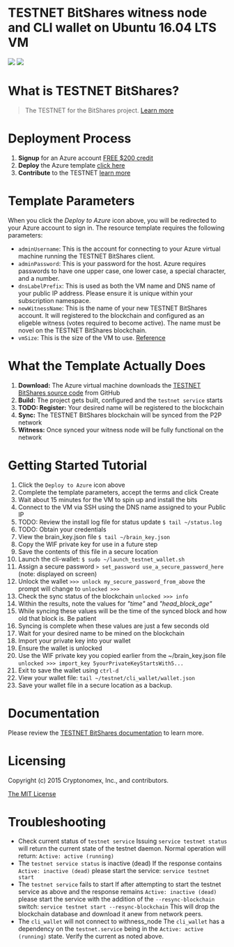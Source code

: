 ﻿# TESTNET BitShares witness node and CLI wallet on Ubuntu 16.04 LTS VM

<a href="https://portal.azure.com/#create/Microsoft.Template/uri/https%3A%2F%2Fraw.githubusercontent.com%2FryanRfox%2FBitSharesTESTNET%2Fmaster%2Fazuredeploy.json" target="_blank"><img src="http://azuredeploy.net/deploybutton.png"/></a>
<a href="http://armviz.io/#/?load=https://raw.githubusercontent.com/ryanRfox/BitSharesTESTNET/master/azuredeploy.json" target="_blank">
    <img src="http://armviz.io/visualizebutton.png"/>
</a>

# What is TESTNET BitShares?

> The TESTNET for the BitShares project. [Learn more](https://github.com/BitSharesEurope/testnet) 

# Deployment Process

1. **Signup** for an Azure account [FREE $200 credit](https://azure.microsoft.com/en-us/free/)
1. **Deploy** the Azure template [click here](https://portal.azure.com/#create/Microsoft.Template/uri/https%3A%2F%2Fraw.githubusercontent.com%2FryanRfox%2FBitSharesTESTNET%2Fmaster%2Fazuredeploy.json)
1. **Contribute** to the TESTNET [learn more](https://github.com/BitSharesEurope/testnet) 

# Template Parameters

When you click the *Deploy to Azure* icon above, you will be redirected to your Azure account to sign in. The resource template requires the following parameters:

* `adminUsername`: This is the account for connecting to your Azure virtual machine running the TESTNET BitShares client.
* `adminPassword`: This is your password for the host.  Azure requires passwords to have one upper case, one lower case, a special character, and a number.
* `dnsLabelPrefix`: This is used as both the VM name and DNS name of your public IP address.  Please ensure it is unique within your subscription namespace.
* `newWitnessName`: This is the name of your new TESTNET BitShares account. It will registered to the blockchain and configured as an eligeble witness (votes required to become active). The name must be novel on the TESTNET BitShares blockchain.
* `vmSize`: This is the size of the VM to use. [Reference](https://docs.microsoft.com/en-us/azure/virtual-machines/virtual-machines-linux-sizes)

# What the Template Actually Does

1. **Download:** The Azure virtual machine downloads the [TESTNET BitShares source code](https://github.com/BitSharesEurope/testnet) from GitHub
1. **Build:** The project gets built, configured and the `testnet service` starts
1. **TODO: Register:** Your desired name will be registered to the blockchain
1. **Sync:** The TESTNET BitShares blockchain will be synced from the P2P network
1. **Witness:** Once synced your witness node will be fully functional on the network

# Getting Started Tutorial

1. Click the `Deploy to Azure` icon above
1. Complete the template parameters, accept the terms and click Create
1. Wait about 15 minutes for the VM to spin up and install the bits
1. Connect to the VM via SSH using the DNS name assigned to your Public IP
1. TODO: Review the install log file for status update `$ tail ~/status.log`
1. TODO: Obtain your credentials
  1. View the brain_key.json file `$ tail ~/brain_key.json`
  2. Copy the WIF private key for use in a future step
  3. Save the contents of this file in a secure location
1. Launch the cli-wallet: `$ sudo ~/launch_testnet_wallet.sh`
1. Assign a secure password `> set_password use_a_secure_password_here` (note: displayed on screen)
1. Unlock the wallet `>>> unlock my_secure_password_from_above` the prompt will change to `unlocked >>>`
1. Check the sync status of the blockchain `unlocked >>> info` 
  1. Within the results, note the values for _"time"_ and _"head_block_age"_
  1. While syncing these values will be the time of the synced block and how old that block is. Be patient
  1. Syncing is complete when these values are just a few seconds old
1. Wait for your desired name to be mined on the blockchain
1. Import your private key into your wallet
  1. Ensure the wallet is unlocked
  1. Use the WIF private key you copied earlier from the ~/brain_key.json file `unlocked >>> import_key 5yourPrivateKeyStartsWith5...`
1. Exit to save the wallet using `ctrl-d` 
1. View your wallet file: `tail ~/testnet/cli_wallet/wallet.json`
2. Save your wallet file in a secure location as a backup.

# Documentation

Please review the [TESTNET BitShares documentation](https://github.com/BitSharesEurope/testnet) to learn more. 

# Licensing

Copyright (c) 2015 Cryptonomex, Inc., and contributors.

[The MIT License](https://github.com/BitSharesEurope/testnet/blob/testnet/LICENSE.md)

# Troubleshooting

* Check current status of `testnet service` 
Issuing `service testnet status` will return the current state of the testnet daemon. Normal operation will return:
`Active: active (running)`
* The `testnet service status` is inactive (dead)
If the response contains `Active: inactive (dead)` please start the service:
`service testnet start`
* The `testnet service` fails to start
If after attempting to start the testnet service as above and the response remains `Active: inactive (dead)` please start the service with the addition of the `--resync-blockchain` switch:
`service testnet start --resync-blockchain` 
This will drop the blockchain database and download it anew from network peers.
* The `cli_wallet` will not connect to withness_node
The `cli_wallet` has a dependency on the `testnet.service` being in the `Active: active (running)` state. Verify the current as noted above. 